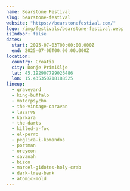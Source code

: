 ```yaml
---
name: Bearstone Festival
slug: bearstone-festival
website: "https://bearstonefestival.com/"
logo: /img/festivals/bearstone-festival.webp
isIndoor: false
dates:
  start: 2025-07-03T00:00:00.000Z
  end: 2025-07-06T00:00:00.000Z
location:
  country: Croatia
  city: Donje Primišlje
  lat: 45.192907799026486
  lon: 15.435350718188525
lineup:
  - graveyard
  - king-buffalo
  - motorpsycho
  - the-vintage-caravan
  - lazarvs
  - karkara
  - the-darts
  - killed-a-fox
  - el-perro
  - peglica-i-komandos
  - portman
  - oreyeon
  - savanah
  - bizon
  - marcel-gidotes-holy-crab
  - dark-tree-bark
  - atomic-mold
---
```

